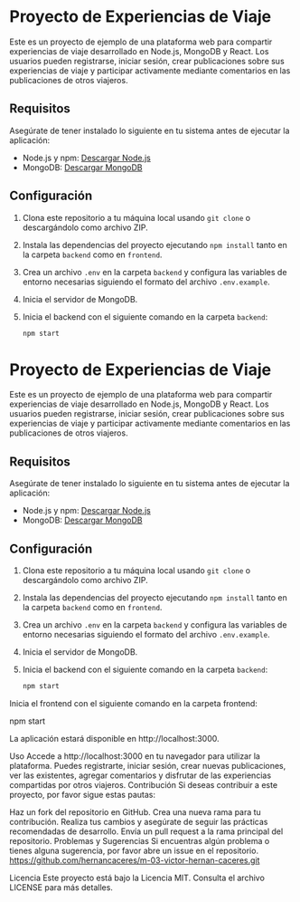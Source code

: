 # Proyecto de Experiencias de Viaje

Este es un proyecto de ejemplo de una plataforma web para compartir experiencias de viaje desarrollado en Node.js, MongoDB y React. Los usuarios pueden registrarse, iniciar sesión, crear publicaciones sobre sus experiencias de viaje y participar activamente mediante comentarios en las publicaciones de otros viajeros.

## Requisitos

Asegúrate de tener instalado lo siguiente en tu sistema antes de ejecutar la aplicación:

- Node.js y npm: [Descargar Node.js](https://nodejs.org/)
- MongoDB: [Descargar MongoDB](https://www.mongodb.com/try/download/community)

## Configuración

1. Clona este repositorio a tu máquina local usando `git clone` o descargándolo como archivo ZIP.

2. Instala las dependencias del proyecto ejecutando `npm install` tanto en la carpeta `backend` como en `frontend`.

3. Crea un archivo `.env` en la carpeta `backend` y configura las variables de entorno necesarias siguiendo el formato del archivo `.env.example`.

4. Inicia el servidor de MongoDB.

5. Inicia el backend con el siguiente comando en la carpeta `backend`:

   ```bash
   npm start
# Proyecto de Experiencias de Viaje

Este es un proyecto de ejemplo de una plataforma web para compartir experiencias de viaje desarrollado en Node.js, MongoDB y React. Los usuarios pueden registrarse, iniciar sesión, crear publicaciones sobre sus experiencias de viaje y participar activamente mediante comentarios en las publicaciones de otros viajeros.

## Requisitos

Asegúrate de tener instalado lo siguiente en tu sistema antes de ejecutar la aplicación:

- Node.js y npm: [Descargar Node.js](https://nodejs.org/)
- MongoDB: [Descargar MongoDB](https://www.mongodb.com/try/download/community)

## Configuración

1. Clona este repositorio a tu máquina local usando `git clone` o descargándolo como archivo ZIP.

2. Instala las dependencias del proyecto ejecutando `npm install` tanto en la carpeta `backend` como en `frontend`.

3. Crea un archivo `.env` en la carpeta `backend` y configura las variables de entorno necesarias siguiendo el formato del archivo `.env.example`.

4. Inicia el servidor de MongoDB.

5. Inicia el backend con el siguiente comando en la carpeta `backend`:

   ```bash
   npm start

Inicia el frontend con el siguiente comando en la carpeta frontend:

npm start

La aplicación estará disponible en http://localhost:3000.

Uso
Accede a http://localhost:3000 en tu navegador para utilizar la plataforma.
Puedes registrarte, iniciar sesión, crear nuevas publicaciones, ver las existentes, agregar comentarios y disfrutar de las experiencias compartidas por otros viajeros.
Contribución
Si deseas contribuir a este proyecto, por favor sigue estas pautas:

Haz un fork del repositorio en GitHub.
Crea una nueva rama para tu contribución.
Realiza tus cambios y asegúrate de seguir las prácticas recomendadas de desarrollo.
Envía un pull request a la rama principal del repositorio.
Problemas y Sugerencias
Si encuentras algún problema o tienes alguna sugerencia, por favor abre un issue en el repositorio.
https://github.com/hernancaceres/m-03-victor-hernan-caceres.git

Licencia
Este proyecto está bajo la Licencia MIT. Consulta el archivo LICENSE para más detalles.